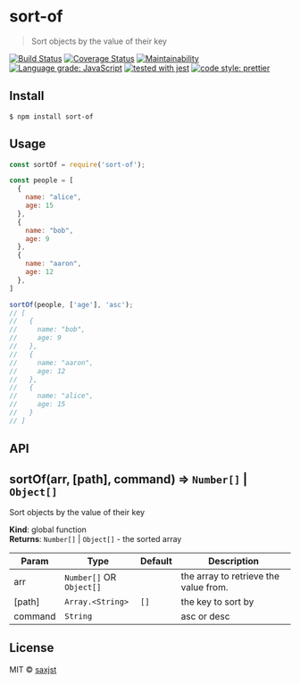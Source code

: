 # sort-of

> Sort objects by the value of their key

[![Build Status](https://travis-ci.org/saxjst/sort-of.svg?branch=master)](https://travis-ci.org/saxjst/sort-of)
[![Coverage Status](https://coveralls.io/repos/github/saxjst/sort-of/badge.svg?branch=master)](https://coveralls.io/github/saxjst/sort-of?branch=master)
[![Maintainability](https://api.codeclimate.com/v1/badges/841af7743a474bb61775/maintainability)](https://codeclimate.com/github/saxjst/sort-of/maintainability)
[![Language grade: JavaScript](https://img.shields.io/lgtm/grade/javascript/g/saxjst/sort-of.svg?logo=lgtm&logoWidth=18)](https://lgtm.com/projects/g/saxjst/sort-of/context:javascript)
[![tested with jest](https://img.shields.io/badge/tested_with-jest-99424f.svg)](https://github.com/facebook/jest)
[![code style: prettier](https://img.shields.io/badge/code_style-prettier-ff69b4.svg)](https://github.com/prettier/prettier/)

## Install

```
$ npm install sort-of
```

## Usage

```js
const sortOf = require('sort-of');

const people = [
  {
    name: "alice",
    age: 15
  },
  {
    name: "bob",
    age: 9
  },
  {
    name: "aaron",
    age: 12
  },
]

sortOf(people, ['age'], 'asc');
// [
//   {
//     name: "bob",
//     age: 9
//   },
//   {
//     name: "aaron",
//     age: 12
//   },
//   {
//     name: "alice",
//     age: 15
//   }
// ]
```

## API

## sortOf(arr, [path], command) ⇒ `Number[]` \| `Object[]`
Sort objects by the value of their key

**Kind**: global function  
**Returns**: `Number[]` \| `Object[]` - the sorted array  

| Param | Type | Default | Description |
| --- | --- | --- | --- |
| arr | <code>Number[]</code> OR `Object[]` |  | the array to retrieve the value from. |
| [path] | <code>Array.&lt;String&gt;</code> | <code>[]</code> | the key to sort by |
| command | <code>String</code> |  | asc or desc |



## License

MIT © [saxjst](https://saxjst.com)
